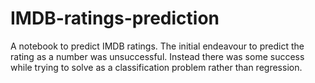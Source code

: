 # IMDB-ratings-prediction

A notebook to predict IMDB ratings. 
The initial endeavour to predict the rating as a number was unsuccessful.
Instead there was some success while trying to solve as a classification problem rather than regression.
